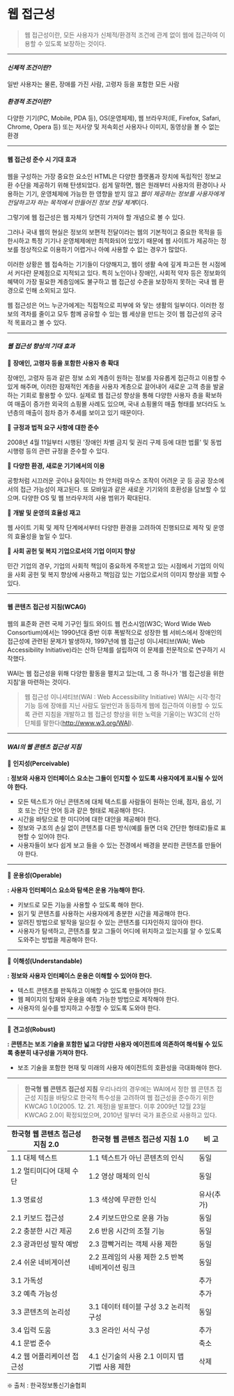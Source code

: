 # 웹 접근성

> 웹 접근성이란,
> 모든 사용자가 신체적/환경적 조건에 관계 없이 웹에 접근하여 이용할 수 있도록 보장하는 것이다.

------

#### *신체적 조건이란?*

일반 사용자는 물론, 장애를 가진 사람, 고령자 등을 포함한 모든 사람

 

#### *환경적 조건이란?*

다양한 기기(PC, Mobile, PDA 등), OS(운영체제), 웹 브라우저(IE, Firefox, Safari, Chrome, Opera 등) 또는 저사양 및 저속회선 사용자나 이미지, 동영상을 볼 수 없는 환경

 

------

#### **웹 접근성 준수 시 기대 효과**

웹을 구성하는 가장 중요한 요소인 HTML은 다양한 플랫폼과 장치에 독립적인 정보교환 수단을 제공하기 위해 탄생되었다. 쉽게 말하면, 웹은 원래부터 사용자의 환경이나 사용하는 기기, 운영체제에 가능한 한 영향을 받지 않고 *웹이 제공하는 정보를 사용자에게 전달하고자 하는 목적에서 만들어진 정보 전달 체계*이다.

그렇기에 웹 접근성은 웹 자체가 당연히 가져야 할 개념으로 볼 수 있다.

 

그러나 국내 웹의 현실은 정보의 보편적 전달이라는 웹의 기본적이고 중요한 목적을 등한시하고 특정 기기나 운영체제에만 최적화되어 있었기 때문에 웹 사이트가 제공하는 정보를 정상적으로 이용하기 어렵거나 아예 사용할 수 없는 경우가 많았다.

 

이러한 상황은 웹 접속하는 기기들이 다양해지고, 웹이 생활 속에 깊게 파고든 현 시점에서 커다란 문제점으로 지적되고 있다. 특히 노인이나 장애인, 사회적 약자 등은 정보화의 혜택이 가장 필요한 계층임에도 불구하고 웹 접근성 수준을 보장하지 못하는 국내 웹 환경으로 인해 소외되고 있다.

 

웹 접근성은 어느 누군가에게는 직접적으로 피부에 와 닿는 생활의 일부이다. 이러한 정보의 격차를 줄이고 모두 함께 공유할 수 있는 웹 세상을 만드는 것이 웹 접근성의 궁극적 목표라고 볼 수 있다.

 

------

#### *웹 접근성 향상의 기대 효과*

📌 **장애인, 고령자 등을 포함한 사용자 층 확대**

장애인, 고령자 등과 같은 정보 소외 계층이 원하는 정보를 자유롭게 접근하고 이용할 수 있게 해주며, 이러한 잠재적인 계층을 사용자 계층으로 끌어내어 새로운 고객 층을 발굴하는 기회로 활용할 수 있다. 실제로 웹 접근성 향상을 통해 다양한 사용자 층을 확보하여 매출이 증가한 외국의 쇼핑몰 사례도 있으며, 국내 쇼핑몰의 매출 형태를 보더라도 노년층의 매출이 점차 증가 추세를 보이고 있기 때문이다.

 

📌 **규정과 법적 요구 사항에 대한 준수**

2008년 4월 11일부터 시행된 '장애인 차별 금지 및 권리 구제 등에 대한 법률' 및 동법 시행령 등의 관련 규정을 준수할 수 있다.

 

📌 **다양한 환경, 새로운 기기에서의 이용**

공항처럼 시끄러운 곳이나 움직이는 차 안처럼 마우스 조작이 어려운 곳 등 공공 장소에서의 접근 가능성이 재고된다. 또 모바일과 같은 새로운 기기와의 호환성을 담보할 수 있으며. 다양한 OS 및 웹 브라우저의 사용 범위가 확대된다.

 

📌 **개발 및 운영의 효율성 재고**

웹 사이트 기획 및 제작 단계에서부터 다양한 환경을 고려하여 진행되므로 제작 및 운영의 효율성을 높일 수 있다.

 

📌 **사회 공헌 및 복지 기업으로서의 기업 이미지 향상**

민간 기업의 경우, 기업의 사회적 책임이 중요하게 주목받고 있는 시점에서 기업의 이익을 사회 공헌 및 복지 향상에 사용하고 책임감 있는 기업으로서의 이미지 향상을 꾀할 수 있다.

------

#### **웹 콘텐츠 접근성 지침(WCAG)**

웹의 표준화 관련 국제 기구인 월드 와이드 웹 컨소시엄(W3C; Word Wide Web Consortium)에서는 1990년대 중반 이후 폭발적으로 성장한 웹 서비스에서 장애인의 접근성에 관련된 문제가 발생하자, 1997년에 웹 접근성 이니셔티브(WAI; Web Accessibility Initiative)라는 산하 단체를 설립하여 이 문제를 전문적으로 연구하기 시작했다.

WAI는 웹 접근성을 위해 다양한 활동을 펼치고 있는데, 그 중 하나가 '웹 접근성을 위한 지침'을 마련하는 것이다.

> 웹 접근성 이니셔티브(WAI : Web Accessibility Initiative)
> WAI는 시각·청각 기능 등에 장애를 지닌 사람도 일반인과 동등하게 웹에 접근하여 이용할 수 있도록 관련 지침을 개발하고 웹 접근성 향상을 위한 노력을 기울이는 W3C의 산하 단체를 말한다(http://www.w3.org/WAI).

------

#### *WAI의 웹 콘텐츠 접근성 지침*

📌 **인지성(Perceivable)**

**: 정보와 사용자 인터페이스 요소는 그들이 인지할 수 있도록 사용자에게 표시될 수 있어야 한다.**

- 모든 텍스트가 아닌 콘텐츠에 대체 텍스트를 사람들이 원하는 인쇄, 점자, 음성, 기호 또는 간단 언어 등과 같은 형태로 제공해야 한다.
- 시간을 바탕으로 한 미디어에 대한 대안을 제공해야 한다.
- 정보와 구조의 손실 없이 콘텐츠를 다른 방식(예를 들면 더욱 간단한 형태로)들로 표현할 수 있어야 한다.
- 사용자들이 보다 쉽게 보고 들을 수 있는 전경에서 배경을 분리한 콘텐츠를 만들어야 한다.

------

📌 **운용성(Operable)**

**: 사용자 인터페이스 요소와 탐색은 운용 가능해야 한다.**

- 키보드로 모든 기능을 사용할 수 있도록 해야 한다.
- 읽기 및 콘텐츠를 사용하는 사용자에게 충분한 시간을 제공해야 한다.
- 알려진 방법으로 발작을 일으킬 수 있는 콘텐츠를 디자인하지 않아야 한다.
- 사용자가 탐색하고, 콘텐츠를 찾고 그들이 어디에 위치하고 있는지를 알 수 있도록 도와주는 방법을 제공해야 한다.

------

📌 **이해성(Understandable)**

**: 정보와 사용자 인터페이스 운용은 이해할 수 있어야 한다.**

- 텍스트 콘텐츠를 판독하고 이해할 수 있도록 만들어야 한다.
- 웹 페이지의 탑재와 운용을 예측 가능한 방법으로 제작해야 한다.
- 사용자의 실수를 방지하고 수정할 수 있도록 도와야 한다.

------

📌 **견고성(Robust)**

**: 콘텐츠는 보조 기술을 포함한 넓고 다양한 사용자 에이전트에 의존하여 해석될 수 있도록 충분히 내구성을 가져야 한다.**

- 보조 기술을 포함한 현재 및 미래의 사용자 에이전트의 호환성을 극대화해야 한다.

------

> **한국형 웹 콘텐츠 접근성 지침**
> 우리나라의 경우에는 WAI에서 정한 웹 콘텐츠 접근성 지침을 바탕으로 한국적 특수성을 고려하여 웹 접근성을 준수하기 위한 KWCAG 1.0(2005. 12. 21. 제정)을 발표했다. 이후 2009년 12월 23일 KWCAG 2.0이 확정되었으며, 2010년 말부터 국가 표준으로 사용하고 있다.

| **한국형 웹 콘텐츠 접근성 지침 2.0** | **한국형 웹 콘텐츠 접근성 지침 1.0**            | **비 고**  |
| ------------------------------------ | ----------------------------------------------- | ---------- |
| 1.1 대체 텍스트                      | 1.1 텍스트가 아닌 콘텐츠의 인식                 | 동일       |
| 1.2 멀티미디어 대체 수단             | 1.2 영상 매체의 인식                            | 동일       |
| 1.3 명료성                           | 1.3 색상에 무관한 인식                          | 유사(추가) |
| 2.1 키보드 접근성                    | 2.4 키보드만으로 운용 가능                      | 동일       |
| 2.2 충분한 시간 제공                 | 2.6 반응 시간의 조절 기능                       | 동일       |
| 2.3 광과민성 발작 예방               | 2.3 깜빡거리는 객체 사용 제한                   | 동일       |
| 2.4 쉬운 네비게이션                  | 2.2 프레임의 사용 제한 2.5 반복 네비게이션 링크 | 동일       |
| 3.1 가독성                           |                                                 | 추가       |
| 3.2 예측 가능성                      |                                                 | 추가       |
| 3.3 콘텐츠의 논리성                  | 3.1 데이터 테이블 구성 3.2 논리적 구성          | 동일       |
| 3.4 입력 도움                        | 3.3 온라인 서식 구성                            | 추가       |
| 4.1 문법 준수                        |                                                 | 축소       |
| 4.2 웹 어플리케이션 접근성           | 4.1 신기술의 사용 2.1 이미지 맵 기법 사용 제한  | 삭제       |

❇️ 출처 : 한국정보통신기술협회